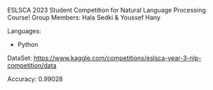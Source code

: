 ESLSCA 2023 Student Competition for Natural Language Processing Course!
Group Members: Hala Sedki & Youssef Hany


Languages:
- Python

DataSet:
https://www.kaggle.com/competitions/eslsca-year-3-nlp-competition/data

Accuracy: 0.99028

